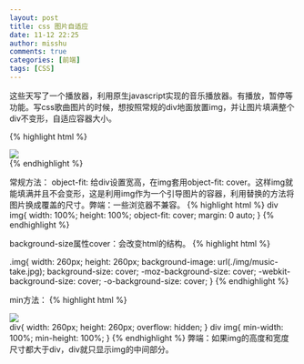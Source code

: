 ```yaml
---
layout: post
title: css 图片自适应
date: 11-12 22:25
author: misshu
comments: true
categories: [前端]
tags: [CSS] 
---
```


这些天写了一个播放器，利用原生javascript实现的音乐播放器。有播放，暂停等功能。写css歌曲图片的时候，想按照常规的div地面放置img，并让图片填满整个div不变形，自适应容器大小。

{% highlight html %}
<div style="width:260px;hieght:260px;">
    <img src="./img/music-take.jpg">
</div>
{% endhighlight %}

常规方法：
object-fit: 给div设置宽高，在img套用object-fit: cover。这样img就能填满并且不会变形，这是利用img作为一个引导图片的容器，利用替换的方法将图片换成覆盖的尺寸。弊端：一些浏览器不兼容。
{% highlight html %}
div img{
    width: 100%;
    height: 100%;
    object-fit: cover;
    margin: 0 auto;
}
{% endhighlight %}

background-size属性cover：会改变html的结构。
{% highlight html %}
<div class="img"></div>
.img{
    width: 260px;
    height: 260px;
    background-image: url(./img/music-take.jpg);
    background-size: cover;
    -moz-background-size: cover;
    -webkit-background-size: cover;
    -o-background-size: cover;
}
{% endhighlight %}

min方法：
{% highlight html %}
<div style="width:260px;hieght:260px;">
    <img src="./img/music-take.jpg">
</div>
div{
    width: 260px;
    height: 260px;
    overflow: hidden;
}
div img{
    min-width: 100%;
    min-height: 100%;
}
{% endhighlight %}
弊端：如果img的高度和宽度尺寸都大于div，div就只显示img的中间部分。

